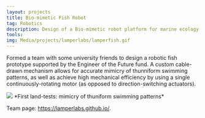 ```yaml
---
layout: projects
title: Bio-mimetic Fish Robot
tag: Robotics
description: Design of a Bio-mimetic robot platform for marine ecology research
tools: 
img: Media/projects/lamperlabs/lamperfish.gif
---
```

Formed a team with some university friends to design a robotic fish prototype supported by the Engineer of the Future fund. A custom cable-drawn mechanism allows for accurate mimicry of thunniform swimming patterns, as well as achieve high mechanical efficiency by using a single continuously-rotating motor (as opposed to direction-switching actuators).

<img src="/Media/projects/lamperlabs/lamperfish.gif">
*First land-tests: mimicry of thuniform swimming patterns*

Team page: <a href="https://lamperlabs.github.io/">https://lamperlabs.github.io/</a>.

